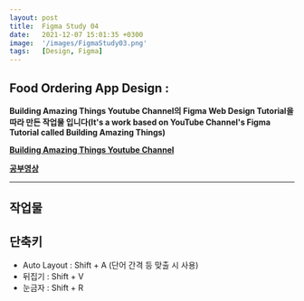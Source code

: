 ```yaml
---
layout: post
title:  Figma Study 04
date:   2021-12-07 15:01:35 +0300
image:  '/images/FigmaStudy03.png'
tags:   [Design, Figma]
---
```


## Food Ordering App Design :<br/>

**Building Amazing Things Youtube Channel의 Figma Web Design Tutorial을 따라 만든 작업물 입니다(It's a work based on YouTube Channel's Figma Tutorial called Building Amazing Things)**

**[Building Amazing Things Youtube Channel](https://www.youtube.com/channel/UCbVPTU8fv7e0EjGeQFbIsJA)**

**[공부영상](https://www.youtube.com/watch?v=CBf0BOaIBVw&t=14s)**  
___

## 작업물 <br/>


## 단축키 <br/>
* Auto Layout : Shift + A (단어 간격 등 맞출 시 사용) <br/>
* 뒤집기 : Shift + V <br/>
* 눈금자 : Shift + R <br/>
